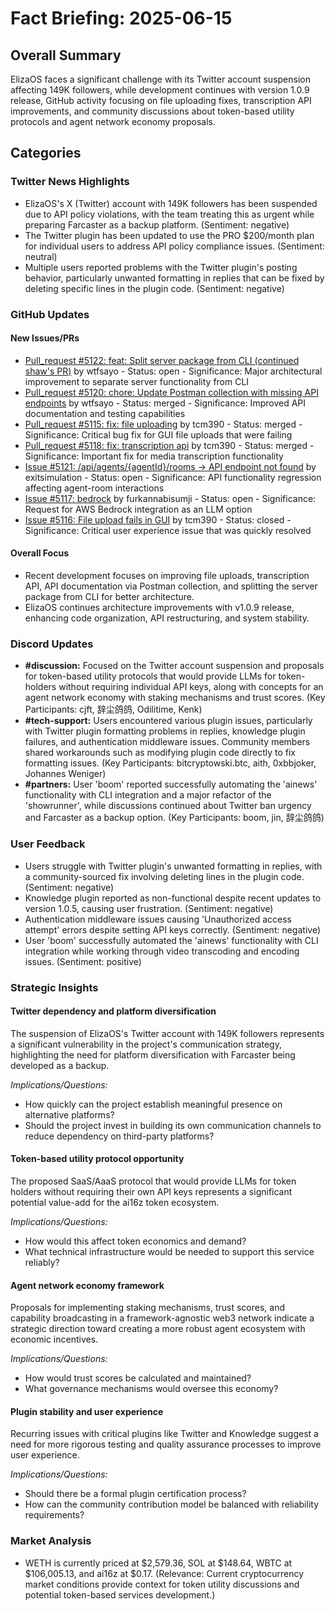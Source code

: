 # Fact Briefing: 2025-06-15

## Overall Summary
ElizaOS faces a significant challenge with its Twitter account suspension affecting 149K followers, while development continues with version 1.0.9 release, GitHub activity focusing on file uploading fixes, transcription API improvements, and community discussions about token-based utility protocols and agent network economy proposals.

## Categories

### Twitter News Highlights
- ElizaOS's X (Twitter) account with 149K followers has been suspended due to API policy violations, with the team treating this as urgent while preparing Farcaster as a backup platform. (Sentiment: negative)
- The Twitter plugin has been updated to use the PRO $200/month plan for individual users to address API policy compliance issues. (Sentiment: neutral)
- Multiple users reported problems with the Twitter plugin's posting behavior, particularly unwanted formatting in replies that can be fixed by deleting specific lines in the plugin code. (Sentiment: negative)

### GitHub Updates

#### New Issues/PRs
- [Pull_request #5122: feat: Split server package from CLI (continued shaw's PR)](https://github.com/elizaOS/eliza/pull/5122) by wtfsayo - Status: open - Significance: Major architectural improvement to separate server functionality from CLI
- [Pull_request #5120: chore: Update Postman collection with missing API endpoints](None) by wtfsayo - Status: merged - Significance: Improved API documentation and testing capabilities
- [Pull_request #5115: fix: file uploading](None) by tcm390 - Status: merged - Significance: Critical bug fix for GUI file uploads that were failing
- [Pull_request #5118: fix: transcription api](None) by tcm390 - Status: merged - Significance: Important fix for media transcription functionality
- [Issue #5121: /api/agents/{agentId}/rooms -> API endpoint not found](https://github.com/elizaOS/eliza/issues/5121) by exitsimulation - Status: open - Significance: API functionality regression affecting agent-room interactions
- [Issue #5117: bedrock](https://github.com/elizaOS/eliza/issues/5117) by furkannabisumji - Status: open - Significance: Request for AWS Bedrock integration as an LLM option
- [Issue #5116: File upload fails in GUI](https://github.com/elizaOS/eliza/issues/5116) by tcm390 - Status: closed - Significance: Critical user experience issue that was quickly resolved

#### Overall Focus
- Recent development focuses on improving file uploads, transcription API, API documentation via Postman collection, and splitting the server package from CLI for better architecture.
- ElizaOS continues architecture improvements with v1.0.9 release, enhancing code organization, API restructuring, and system stability.

### Discord Updates
- **#discussion:** Focused on the Twitter account suspension and proposals for token-based utility protocols that would provide LLMs for token-holders without requiring individual API keys, along with concepts for an agent network economy with staking mechanisms and trust scores. (Key Participants: cjft, 辞尘鸽鸽, Odilitime, Kenk)
- **#tech-support:** Users encountered various plugin issues, particularly with Twitter plugin formatting problems in replies, knowledge plugin failures, and authentication middleware issues. Community members shared workarounds such as modifying plugin code directly to fix formatting issues. (Key Participants: bitcryptowski.btc, aith, 0xbbjoker, Johannes Weniger)
- **#partners:** User 'boom' reported successfully automating the 'ainews' functionality with CLI integration and a major refactor of the 'showrunner', while discussions continued about Twitter ban urgency and Farcaster as a backup option. (Key Participants: boom, jin, 辞尘鸽鸽)

### User Feedback
- Users struggle with Twitter plugin's unwanted formatting in replies, with a community-sourced fix involving deleting lines in the plugin code. (Sentiment: negative)
- Knowledge plugin reported as non-functional despite recent updates to version 1.0.5, causing user frustration. (Sentiment: negative)
- Authentication middleware issues causing 'Unauthorized access attempt' errors despite setting API keys correctly. (Sentiment: negative)
- User 'boom' successfully automated the 'ainews' functionality with CLI integration while working through video transcoding and encoding issues. (Sentiment: positive)

### Strategic Insights

#### Twitter dependency and platform diversification
The suspension of ElizaOS's Twitter account with 149K followers represents a significant vulnerability in the project's communication strategy, highlighting the need for platform diversification with Farcaster being developed as a backup.

*Implications/Questions:*
  - How quickly can the project establish meaningful presence on alternative platforms?
  - Should the project invest in building its own communication channels to reduce dependency on third-party platforms?

#### Token-based utility protocol opportunity
The proposed SaaS/AaaS protocol that would provide LLMs for token holders without requiring their own API keys represents a significant potential value-add for the ai16z token ecosystem.

*Implications/Questions:*
  - How would this affect token economics and demand?
  - What technical infrastructure would be needed to support this service reliably?

#### Agent network economy framework
Proposals for implementing staking mechanisms, trust scores, and capability broadcasting in a framework-agnostic web3 network indicate a strategic direction toward creating a more robust agent ecosystem with economic incentives.

*Implications/Questions:*
  - How would trust scores be calculated and maintained?
  - What governance mechanisms would oversee this economy?

#### Plugin stability and user experience
Recurring issues with critical plugins like Twitter and Knowledge suggest a need for more rigorous testing and quality assurance processes to improve user experience.

*Implications/Questions:*
  - Should there be a formal plugin certification process?
  - How can the community contribution model be balanced with reliability requirements?

### Market Analysis
- WETH is currently priced at $2,579.36, SOL at $148.64, WBTC at $106,005.13, and ai16z at $0.17. (Relevance: Current cryptocurrency market conditions provide context for token utility discussions and potential token-based services development.)